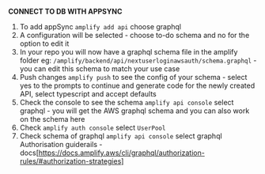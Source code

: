 **CONNECT TO DB WITH APPSYNC**

1. To add appSync `amplify add api` choose graphql
2. A configuration will be selected - choose to-do schema and no for the option to edit it
3. In your repo you will now have a graphql schema file in the amplify folder
   eg: `/amplify/backend/api/nextuserloginawsauth/schema.graphql` - you can edit this schema to match your use case
4. Push changes `amplify push` to see the config of your schema - select yes to the prompts to continue and generate code for the newly created API, select typescript and accept defaults
5. Check the console to see the schema `amplify api console` select graphql - you will get the AWS graphql schema and you can also work on the schema here
6. Check `amplify auth console` select `UserPool`
7. Check schema of graphql `amplify api console` select graphql
   Authorisation guiderails - docs[https://docs.amplify.aws/cli/graphql/authorization-rules/#authorization-strategies]
